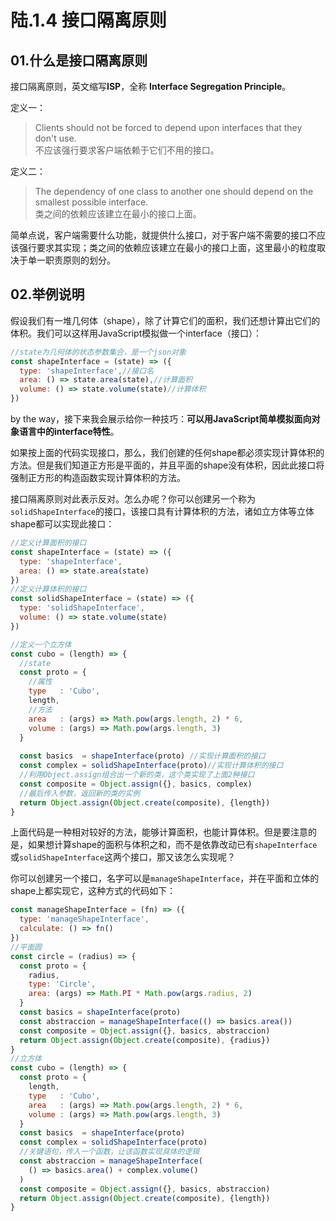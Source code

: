 # 陆.1.4 接口隔离原则

## 01.什么是接口隔离原则

接口隔离原则，英文缩写**ISP**，全称 **Interface Segregation Principle**。

定义一：

> Clients should not be forced to depend upon interfaces that they don't use.  
> 不应该强行要求客户端依赖于它们不用的接口。

定义二：

> The dependency of one class to another one should depend on the smallest possible interface.  
> 类之间的依赖应该建立在最小的接口上面。

简单点说，客户端需要什么功能，就提供什么接口，对于客户端不需要的接口不应该强行要求其实现；类之间的依赖应该建立在最小的接口上面，这里最小的粒度取决于单一职责原则的划分。

## 02.举例说明

假设我们有一堆几何体（shape），除了计算它们的面积，我们还想计算出它们的体积。我们可以这样用JavaScript模拟做一个interface（接口）：

```javascript
//state为几何体的状态参数集合，是一个json对象
const shapeInterface = (state) => ({
  type: 'shapeInterface',//接口名
  area: () => state.area(state),//计算面积
  volume: () => state.volume(state)//计算体积
})
```

by the way，接下来我会展示给你一种技巧：**可以用JavaScript简单模拟面向对象语言中的interface特性**。

如果按上面的代码实现接口，那么，我们创建的任何shape都必须实现计算体积的方法。但是我们知道正方形是平面的，并且平面的shape没有体积，因此此接口将强制正方形的构造函数实现计算体积的方法。

接口隔离原则对此表示反对。怎么办呢？你可以创建另一个称为`solidShapeInterface`的接口，该接口具有计算体积的方法，诸如立方体等立体shape都可以实现此接口：

```javascript
//定义计算面积的接口
const shapeInterface = (state) => ({
  type: 'shapeInterface',
  area: () => state.area(state)
})
//定义计算体积的接口
const solidShapeInterface = (state) => ({
  type: 'solidShapeInterface',
  volume: () => state.volume(state)
})

//定义一个立方体
const cubo = (length) => {
  //state
  const proto = {
    //属性
    type   : 'Cubo',
    length,
    //方法
    area   : (args) => Math.pow(args.length, 2) * 6,
    volume : (args) => Math.pow(args.length, 3)
  }
  
  const basics  = shapeInterface(proto) //实现计算面积的接口
  const complex = solidShapeInterface(proto)//实现计算体积的接口
  //利用Object.assign组合出一个新的类，这个类实现了上面2种接口
  const composite = Object.assign({}, basics, complex)
  //最后传入参数，返回新的类的实例
  return Object.assign(Object.create(composite), {length})
}
```

上面代码是一种相对较好的方法，能够计算面积，也能计算体积。但是要注意的是，如果想计算shape的面积与体积之和，而不是依靠改动已有`shapeInterface`或`solidShapeInterface`这两个接口，那又该怎么实现呢？

你可以创建另一个接口，名字可以是`manageShapeInterface`，并在平面和立体的shape上都实现它，这种方式的代码如下：

```javascript
const manageShapeInterface = (fn) => ({
  type: 'manageShapeInterface',
  calculate: () => fn()
})
//平面圆
const circle = (radius) => {
  const proto = {
    radius,
    type: 'Circle',
    area: (args) => Math.PI * Math.pow(args.radius, 2)
  }
  const basics = shapeInterface(proto)
  const abstraccion = manageShapeInterface(() => basics.area())
  const composite = Object.assign({}, basics, abstraccion)
  return Object.assign(Object.create(composite), {radius})
}
//立方体
const cubo = (length) => {
  const proto = {
    length,
    type   : 'Cubo',
    area   : (args) => Math.pow(args.length, 2) * 6,
    volume : (args) => Math.pow(args.length, 3)
  }
  const basics  = shapeInterface(proto)
  const complex = solidShapeInterface(proto)
  //关键语句，传入一个函数，让该函数实现具体的逻辑
  const abstraccion = manageShapeInterface(
    () => basics.area() + complex.volume()
  )
  const composite = Object.assign({}, basics, abstraccion)
  return Object.assign(Object.create(composite), {length})
}
```



